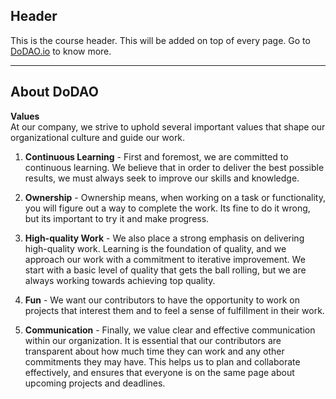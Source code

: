 ## Header
This is the course header. This will be added on top of every page. Go to [DoDAO.io](https://www.dodao.io) to know more.

 ---
 
 ## About DoDAO
 
 **Values**        
At our company, we strive to uphold several important values that shape our organizational culture and guide our work.

1. **Continuous Learning** - First and foremost, we are committed to continuous learning. We believe that in order to deliver the best possible results, we must always seek to improve our skills and knowledge. 

2. **Ownership** - Ownership means, when working on a task or functionality, you will figure out a way to complete the work. Its fine to do it wrong, but its important to try it and make progress.  

3. **High-quality Work** - We also place a strong emphasis on delivering high-quality work. Learning is the foundation of quality, and we approach our work with a commitment to iterative improvement. We start with a basic level of quality that gets the ball rolling, but we are always working towards achieving top quality.

4. **Fun** - We want our contributors to have the opportunity to work on projects that interest them and to feel a sense of fulfillment in their work.

5. **Communication** - Finally, we value clear and effective communication within our organization. It is essential that our contributors are transparent about how much time they can work and any other commitments they may have. This helps us to plan and collaborate effectively, and ensures that everyone is on the same page about upcoming projects and deadlines. 
 
